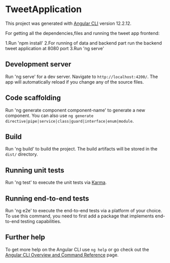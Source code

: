 # TweetApplication

This project was generated with [Angular CLI](https://github.com/angular/angular-cli) version 12.2.12.

For getting all the dependencies,files and running the tweet app frontend:

1.Run 'npm install'
2.For running of data and backend part run the backend tweet application at 8080 port
3.Run 'ng serve'


## Development server

Run 'ng serve' for a dev server. Navigate to `http://localhost:4200/`. The app will automatically reload if you change any of the source files.

## Code scaffolding

Run 'ng generate component component-name' to generate a new component. You can also use `ng generate directive|pipe|service|class|guard|interface|enum|module`.

## Build

Run 'ng build' to build the project. The build artifacts will be stored in the `dist/` directory.

## Running unit tests

Run 'ng test' to execute the unit tests via [Karma](https://karma-runner.github.io).

## Running end-to-end tests

Run 'ng e2e' to execute the end-to-end tests via a platform of your choice. To use this command, you need to first add a package that implements end-to-end testing capabilities.

## Further help

To get more help on the Angular CLI use `ng help` or go check out the [Angular CLI Overview and Command Reference](https://angular.io/cli) page.
